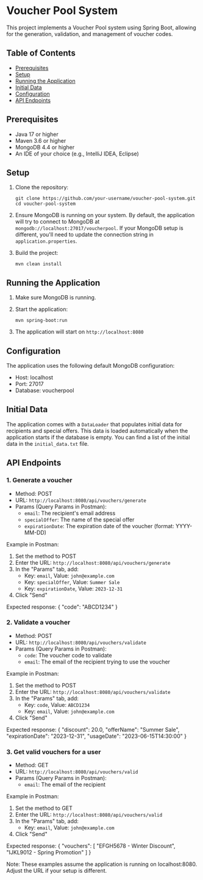 # Voucher Pool System

This project implements a Voucher Pool system using Spring Boot, allowing for the generation, validation, and management of voucher codes.

## Table of Contents
- [Prerequisites](#prerequisites)
- [Setup](#setup)
- [Running the Application](#running-the-application)
- [Initial Data](#initial-data)
- [Configuration](#configuation)
- [API Endpoints](#api-endpoints)

## Prerequisites

- Java 17 or higher
- Maven 3.6 or higher
- MongoDB 4.4 or higher
- An IDE of your choice (e.g., IntelliJ IDEA, Eclipse)

## Setup

1. Clone the repository:
   ```
   git clone https://github.com/your-username/voucher-pool-system.git
   cd voucher-pool-system
   ```

2. Ensure MongoDB is running on your system. By default, the application will try to connect to MongoDB at `mongodb://localhost:27017/voucherpool`. 
   If your MongoDB setup is different, you'll need to update the connection string in `application.properties`.

3. Build the project:
   ```
   mvn clean install
   ```


## Running the Application

1. Make sure MongoDB is running.

2. Start the application:
   ```
   mvn spring-boot:run
   ```

3. The application will start on `http://localhost:8080`

## Configuration

The application uses the following default MongoDB configuration:

- Host: localhost
- Port: 27017
- Database: voucherpool

## Initial Data

The application comes with a `DataLoader` that populates initial data for recipients and special offers. This data is loaded automatically when the application starts if the database is empty. You can find a list of the initial data in the `initial_data.txt` file.

## API Endpoints

### 1. Generate a voucher

- Method: POST
- URL: `http://localhost:8080/api/vouchers/generate`
- Params (Query Params in Postman):
  - `email`: The recipient's email address
  - `specialOffer`: The name of the special offer
  - `expirationDate`: The expiration date of the voucher (format: YYYY-MM-DD)

Example in Postman:
1. Set the method to POST
2. Enter the URL: `http://localhost:8080/api/vouchers/generate`
3. In the "Params" tab, add:
   - Key: `email`, Value: `john@example.com`
   - Key: `specialOffer`, Value: `Summer Sale`
   - Key: `expirationDate`, Value: `2023-12-31`
4. Click "Send"

Expected response:
{
"code": "ABCD1234"
}

### 2. Validate a voucher

- Method: POST
- URL: `http://localhost:8080/api/vouchers/validate`
- Params (Query Params in Postman):
  - `code`: The voucher code to validate
  - `email`: The email of the recipient trying to use the voucher

Example in Postman:
1. Set the method to POST
2. Enter the URL: `http://localhost:8080/api/vouchers/validate`
3. In the "Params" tab, add:
   - Key: `code`, Value: `ABCD1234`
   - Key: `email`, Value: `john@example.com`
4. Click "Send"

Expected response:
{
"discount": 20.0,
"offerName": "Summer Sale",
"expirationDate": "2023-12-31",
"usageDate": "2023-06-15T14:30:00"
}

### 3. Get valid vouchers for a user

- Method: GET
- URL: `http://localhost:8080/api/vouchers/valid`
- Params (Query Params in Postman):
  - `email`: The email of the recipient

Example in Postman:
1. Set the method to GET
2. Enter the URL: `http://localhost:8080/api/vouchers/valid`
3. In the "Params" tab, add:
   - Key: `email`, Value: `john@example.com`
4. Click "Send"

Expected response:
{
"vouchers": [
"EFGH5678 - Winter Discount",
"IJKL9012 - Spring Promotion"
]
}

Note: These examples assume the application is running on localhost:8080. Adjust the URL if your setup is different.